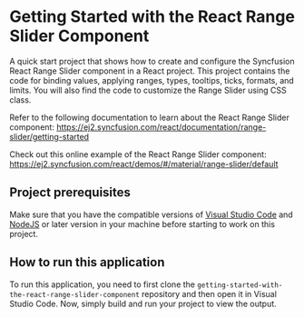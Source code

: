 # Getting Started with the React Range Slider Component

A quick start project that shows how to create and configure the Syncfusion React Range Slider component in a React project. This project contains the code for binding values, applying ranges, types, tooltips, ticks, formats, and limits. You will also find the code to customize the Range Slider using CSS class.
 
Refer to the following documentation to learn about the React Range Slider component: 
https://ej2.syncfusion.com/react/documentation/range-slider/getting-started

Check out this online example of the React Range Slider component:
https://ej2.syncfusion.com/react/demos/#/material/range-slider/default

## Project prerequisites
Make sure that you have the compatible versions of [Visual Studio Code](https://code.visualstudio.com/download ) and [NodeJS](https://nodejs.org/en/download) or later version in your machine before starting to work on this project.

## How to run this application
To run this application, you need to first clone the `getting-started-with-the-react-range-slider-component` repository and then open it in Visual Studio Code. Now, simply build and run your project to view the output.